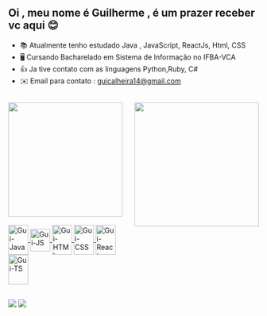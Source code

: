 ## Oi , meu nome é Guilherme  , é um prazer receber vc aqui 😊


- 📚 Atualmente tenho estudado  Java , JavaScript, ReactJs, Html, CSS 
- 🖥️ Cursando Bacharelado em Sistema de Informação no IFBA-VCA
- 👍 Ja tive contato com as linguagens Python,Ruby, C#
- ✉️ Email para contato : guicalheira14@gmail.com


##
<img align="right" width="250px" src="https://static.vecteezy.com/ti/vetor-gratis/p3/2445475-jovem-programador-concentrando-se-em-tecnologias-de-programacao-e-codificacao-vetor.jpg"/>

<div align="left" >
  <a href="https://github.com/guicalheira">

  <div align="left" >
  <a href="https://github.com/guicalheira">
  <img  height="230em"src="https://github-readme-stats.vercel.app/api/top-langs/?username=guicalheira&langs_count=7&theme=algolia"/>
</div>
<div style="display: inline_block"><br>
  <img align="center" alt="Gui-Java" height="60" width="40" src="https://cdn.jsdelivr.net/gh/devicons/devicon/icons/java/java-original-wordmark.svg">
  <img align="center" alt="Gui-JS" height="45" width="40" src="https://cdn.jsdelivr.net/gh/devicons/devicon/icons/javascript/javascript-plain.svg">
  <img align="center" alt="Gui-HTML"height="60" width= "40" src="https://cdn.jsdelivr.net/gh/devicons/devicon/icons/html5/html5-original.svg">
  <img align="center" alt="Gui-CSS"height="60" width= "40" src="https://cdn.jsdelivr.net/gh/devicons/devicon/icons/css3/css3-original.svg">
  <img align="center" alt ="Gui-React" height= "60" width = "40" src="https://cdn.jsdelivr.net/gh/devicons/devicon/icons/react/react-original-wordmark.svg">
  <img align="center" alt ="Gui-TS" height= "60" width = "40" src="https://cdn.jsdelivr.net/gh/devicons/devicon/icons/typescript/typescript-original.svg">

</div>

##

</div>
<a href=https://www.instagram.com/calheira_gui/ target="_blank"><img src="https://img.shields.io/badge/-Instagram-%23E4405F?style=for-the-badge&logo=instagram&logoColor=white" target="_blank"></a>
 <a href=https://www.linkedin.com/in/guilherme-calheira-de-almeida-9bb9bb254/ target="_blank"><img src="https://img.shields.io/badge/-LinkedIn-%230077B5?style=for-the-badge&logo=linkedin&logoColor=white" target="_blank"></a>
</div>

